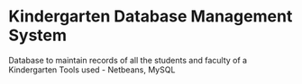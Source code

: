 # Kindergarten Database Management System
Database to maintain records of all the students and faculty of a Kindergarten
Tools used - Netbeans, MySQL
